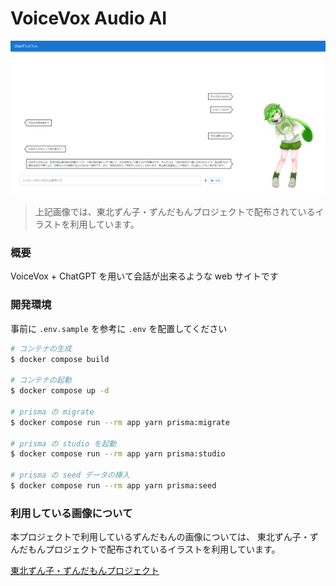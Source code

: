# VoiceVox Audio AI

![image](/public/chat_zundamon.png)

> 上記画像では、東北ずん子・ずんだもんプロジェクトで配布されているイラストを利用しています。

### 概要

VoiceVox + ChatGPT を用いて会話が出来るような web サイトです

### 開発環境

事前に `.env.sample` を参考に `.env` を配置してください 

```bash
# コンテナの生成
$ docker compose build

# コンテナの起動
$ docker compose up -d

# prisma の migrate
$ docker compose run --rm app yarn prisma:migrate

# prisma の studio を起動
$ docker compose run --rm app yarn prisma:studio

# prisma の seed データの挿入
$ docker compose run --rm app yarn prisma:seed
```

### 利用している画像について

本プロジェクトで利用しているずんだもんの画像については、
東北ずん子・ずんだもんプロジェクトで配布されているイラストを利用しています。
    
[東北ずん子・ずんだもんプロジェクト](https://zunko.jp/)